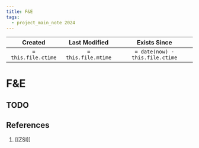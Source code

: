 ```yaml
---
title: F&E
tags:
  - project_main_note 2024
---
```

|     Created      |  Last Modified   |       Exists Since        |
|:----------------:|:----------------:|:----------------:|
| `= this.file.ctime` | `= this.file.mtime` | `= date(now) - this.file.ctime`|

# F&E


## TODO

## References
1. [[ZSI]]
